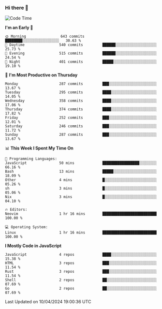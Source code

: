 ### Hi there 👋
<!--START_SECTION:waka-->
![Code Time](http://img.shields.io/badge/Code%20Time-301%20hrs%2030%20mins-blue)

**I'm an Early 🐤** 

```text
🌞 Morning                643 commits         ████████░░░░░░░░░░░░░░░░░   30.63 % 
🌆 Daytime                540 commits         ██████░░░░░░░░░░░░░░░░░░░   25.73 % 
🌃 Evening                515 commits         ██████░░░░░░░░░░░░░░░░░░░   24.54 % 
🌙 Night                  401 commits         █████░░░░░░░░░░░░░░░░░░░░   19.10 % 
```
📅 **I'm Most Productive on Thursday** 

```text
Monday                   287 commits         ███░░░░░░░░░░░░░░░░░░░░░░   13.67 % 
Tuesday                  295 commits         ████░░░░░░░░░░░░░░░░░░░░░   14.05 % 
Wednesday                358 commits         ████░░░░░░░░░░░░░░░░░░░░░   17.06 % 
Thursday                 374 commits         ████░░░░░░░░░░░░░░░░░░░░░   17.82 % 
Friday                   252 commits         ███░░░░░░░░░░░░░░░░░░░░░░   12.01 % 
Saturday                 246 commits         ███░░░░░░░░░░░░░░░░░░░░░░   11.72 % 
Sunday                   287 commits         ███░░░░░░░░░░░░░░░░░░░░░░   13.67 % 
```


📊 **This Week I Spent My Time On** 

```text
💬 Programming Languages: 
JavaScript               50 mins             █████████████████░░░░░░░░   66.16 % 
Bash                     13 mins             █████░░░░░░░░░░░░░░░░░░░░   18.09 % 
Other                    4 mins              █░░░░░░░░░░░░░░░░░░░░░░░░   05.26 % 
sh                       3 mins              █░░░░░░░░░░░░░░░░░░░░░░░░   05.06 % 
Nix                      3 mins              █░░░░░░░░░░░░░░░░░░░░░░░░   04.10 % 

🔥 Editors: 
Neovim                   1 hr 16 mins        █████████████████████████   100.00 % 

💻 Operating System: 
Linux                    1 hr 16 mins        █████████████████████████   100.00 % 
```

**I Mostly Code in JavaScript** 

```text
JavaScript               4 repos             ████░░░░░░░░░░░░░░░░░░░░░   15.38 % 
HTML                     3 repos             ███░░░░░░░░░░░░░░░░░░░░░░   11.54 % 
Rust                     3 repos             ███░░░░░░░░░░░░░░░░░░░░░░   11.54 % 
Shell                    2 repos             ██░░░░░░░░░░░░░░░░░░░░░░░   07.69 % 
Go                       2 repos             ██░░░░░░░░░░░░░░░░░░░░░░░   07.69 % 
```




 Last Updated on 10/04/2024 19:00:36 UTC
<!--END_SECTION:waka-->

<!--
**YoganshSharma/YoganshSharma** is a ✨ _special_ ✨ repository because its `README.md` (this file) appears on your GitHub profile.

Here are some ideas to get you started:

- 🔭 I’m currently working on ...
- 🌱 I’m currently learning ...
- 👯 I’m looking to collaborate on ...
- 🤔 I’m looking for help with ...
- 💬 Ask me about ...
- 📫 How to reach me: ...
- 😄 Pronouns: ...
- ⚡ Fun fact: ...
-->
